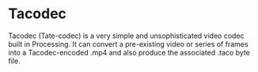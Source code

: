# Tacodec

Tacodec (Tate-codec) is a very simple and unsophisticated video codec built in Processing. It can convert a pre-existing video or series of frames into a Tacodec-encoded .mp4 and also produce the associated .taco byte file.   
